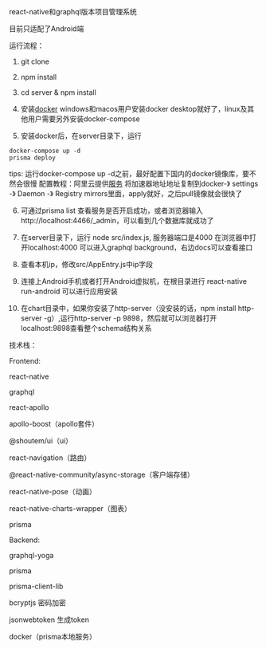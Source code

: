 react-native和graphql版本项目管理系统

目前只适配了Android端

运行流程：

1. git clone

2. npm install

3. cd server & npm install

4. 安装[docker](https://docs.docker.com/compose/install/)
windows和macos用户安装docker desktop就好了，linux及其他用户需要另外安装docker-compose

5. 安装docker后，在server目录下，运行
```
docker-compose up -d
prisma deploy
```
tips: 运行docker-compose up -d之前，最好配置下国内的docker镜像库，要不然会很慢
配置教程：阿里云提供[服务](https://cr.console.aliyun.com/cn-hangzhou/instances/mirrors)
将加速器地址地址复制到docker-》 settings -》 Daemon -》 Registry mirrors里面，apply就好，之后pull镜像就会很快了

6. 可通过prisma list 查看服务是否开启成功，或者浏览器输入http://localhost:4466/_admin，可以看到几个数据库就成功了

7. 在server目录下，运行 node src/index.js, 服务器端口是4000
在浏览器中打开localhost:4000 可以进入graphql background，右边docs可以查看接口

8. 查看本机ip，修改src/AppEntry.js中ip字段

9. 连接上Android手机或者打开Android虚拟机，在根目录进行 react-native run-android 可以进行应用安装

10. 在chart目录中，如果你安装了http-server（没安装的话，npm install http-server -g）,运行http-server -p 9898，然后就可以浏览器打开localhost:9898查看整个schema结构关系

技术栈：

Frontend:

react-native

graphql

react-apollo

apollo-boost（apollo套件）

@shoutem/ui（ui）

react-navigation（路由）

@react-native-community/async-storage（客户端存储）

react-native-pose（动画）

react-native-charts-wrapper（图表）

prisma

Backend:

graphql-yoga

prisma

prisma-client-lib

bcryptjs 密码加密

jsonwebtoken  生成token


docker（prisma本地服务）